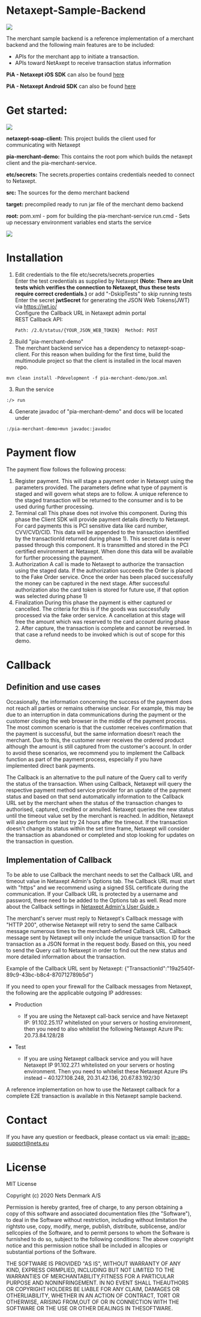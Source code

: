 
# Netaxept-Sample-Backend
![](./Resources/NetsLogo.jpg)


The merchant sample backend is a reference implementation of  a merchant backend and the following main features are to be included:
- APIs for the merchant app to initiate a transaction.
- APIs toward NetAxept to receive transaction status information

**PiA - Netaxept iOS SDK** can also be found [here](https://github.com/Nets-mobile-acceptance/Netaxept-iOS-SDK)

**PiA - Netaxept Android SDK** can also be found [here](https://github.com/Nets-mobile-acceptance/Netaxept-Android-SDK)	


# Get started:
![](./Resources/overview.png)

**netaxept-soap-client:**
	This project builds the client used for communicating with Netaxept
	
**pia-merchant-demo:**
	This contains the root pom which builds the netaxept client and the pia-merchant-service.

**etc/secrets:**
	The secrets.properties contains credentials needed to connect to Netaxept.

**src:**
	The sources for the demo merchant backend
	
**target:**
	precompiled ready to run jar file of the merchant demo backend
	
**root:**
	pom.xml	- pom for building the pia-merchant-service
	run.cmd - Sets up necessary environment variables end starts the service

![](./Resources/DesignUML.png)
	
# Installation
1) Edit credentials to the file etc/secrets/secrets.properties  
   Enter the test credentials as supplied by Netaxept **(Note: There are Unit tests which verifies the connection to Netaxept, thus these tests require correct credentials.)** or add "-DskipTests" to skip running tests  
   Enter the secret **jwtSecret** for generating the JSON Web Tokens(JWT) via https://jwt.io/  
   Configure the Callback URL in Netaxept admin portal  
   REST Callback API:  
   ```
   Path: /2.0/status/{YOUR_JSON_WEB_TOKEN}  Method: POST
   ```


2) Build "pia-merchant-demo"  
The merchant backend service has a dependency to netaxept-soap-client. For this reason when building for the first time,
build the multimodule project so that the client is installed in the local maven repo.
 
```
mvn clean install -Pdevelopment -f pia-merchant-demo/pom.xml
```

3) Run the service
```
:/> run
```

4) Generate javadoc of "pia-merchant-demo" and docs will be located under 
```
:/pia-merchant-demo>mvn javadoc:javadoc
```

# Payment flow
The payment flow follows the following process:
1) Register payment.
   This will stage a payment order in Netaxept using the parameters provided.
   The parameters define what type of payment is staged and will govern what steps are to follow.
   A unique reference to the staged transaction will be returned to the consumer and is to be used 
   during further processing.
2) Terminal call
   This phase does not involve this component.
   During this phase the Client SDK will provide payment details directly to Netaxept.
   For card payments this is PCI sensitive data like card number, CVV/CVD/CID.
   This data will be appended to the transaction identified by the transactionId returned during phase 1).
   This secret data is never passed through this component. It is transmitted and stored in the PCI certified
   environment at Netaxept.
   When done this data will be available for further processing the payment.
3) Authorization
   A call is made to Netaxept to authorize the transaction using the staged data.
   If the authorization succeeds the Order is placed to the Fake Order service.
   Once the order has been placed successfully the money can be captured in the next stage. 
   After successful authorization also the card token is stored for future use, if that option was selected during phase 1)
4) Finalization
   During this phase the payment is either captured or cancelled.
   The criteria for this is if the goods was successfully processed via the fake order service.
   A cancellation at this stage will free the amount which was reserved to the card account during phase 2.
   After capture, the transaction is complete and cannot be reversed. In that case a refund needs to be 
   invoked which is out of scope for this demo.
   
# Callback 

## Definition and use cases

Occasionally, the information concerning the success of the payment does not reach all parties or remains otherwise unclear. For example, this may be due to an interruption in data communications during the payment or the customer closing the web browser in the middle of the payment process. The most common scenario is that the customer receives confirmation that the payment is successful, but the same information doesn’t reach the merchant. Due to this, the customer never receives the ordered product although the amount is still captured from the customer's account. In order to avoid these scenarios, we recommend you to implement the Callback function as part of the payment process, especially if you have implemented direct bank payments.

The Callback is an alternative to the pull nature of the Query call to verify the status of the transaction. When using Callback, Netaxept will query the respective payment method service provider for an update of the payment status and based on that send automatically information to the Callback URL set by the merchant when the status of the transaction changes to authorised, captured, credited or annulled. Netaxept queries the new status until the timeout value set by the merchant is reached. In addition, Netaxept will also perform one last try 24 hours after the timeout. If the transaction doesn't change its status within the set time frame, Netaxept will consider the transaction as abandoned or completed and stop looking for updates on the transaction in question.

## Implementation of Callback

To be able to use Callback the merchant needs to set the Callback URL and timeout value in Netaxept Admin's Options tab. The Callback URL must start with "https" and we recommend using a signed SSL certificate during the communication. If your Callback URL is protected by a username and password, these need to be added to the Options tab as well. Read more about the Callback settings in  [Netaxept Admin's User Guide >](https://shop.nets.eu/web/partners/user-guides)

The merchant's server must reply to Netaxept's Callback message with "HTTP 200", otherwise Netaxept will retry to send the same Callback message numerous times to the merchant-defined Callback URL. Callback message sent by Netaxept will only include the unique transaction ID for the transaction as a JSON format in the request body. Based on this, you need to send the Query call to Netaxept in order to find out the new status and more detailed information about the transaction.

Example of the Callback URL sent by Netaxept: {"TransactionId":"19a2540f-89c9-43bc-b8c4-870712789b5d"}

If you need to open your firewall for the Callback messages from Netaxept, the following are the applicable outgoing IP addresses:

-   Production
	- If you are using the Netaxept call-back service and have Netaxept IP: 91.102.25.117 whitelisted on your servers or hosting environment, then you need to also whitelist the following Netaxept Azure IPs: 20.73.84.128/28 
	
-   Test
	- If you are using Netaxept callback service and you will have Netaxept IP 91.102.27.1 whitelisted on your servers or hosting environment. Then you need to whitelist these Netaxept Azure IPs instead – 40.127.108.248, 20.31.42.136, 20.67.83.192/30

A reference implementation on how to use the Netaxept callback for a complete E2E transaction is available in this Netaxept sample backend.

# Contact
If you have any question or feedback, please contact us via email: [in-app-support@nets.eu](mailto:in-app-support@nets.eu)

# License

MIT License

Copyright (c) 2020 Nets Denmark A/S

Permission is hereby granted, free of charge, to any person obtaining a copy of this software and associated documentation files (the "Software"), to deal in the Software without restriction, including without limitation the rightsto use, copy, modify, merge, publish, distribute, sublicense, and/or sellcopies of the Software, and to permit persons to whom the Software is furnished to do so, subject to the following conditions:
The above copyright notice and this permission notice shall be included in allcopies or substantial portions of the Software.

THE SOFTWARE IS PROVIDED "AS IS", WITHOUT WARRANTY OF ANY KIND, EXPRESS ORIMPLIED, INCLUDING BUT NOT LIMITED TO THE WARRANTIES OF MERCHANTABILITY,FITNESS FOR A PARTICULAR PURPOSE AND NONINFRINGEMENT. IN NO EVENT SHALL THEAUTHORS OR COPYRIGHT HOLDERS BE LIABLE FOR ANY CLAIM, DAMAGES OR OTHERLIABILITY, WHETHER IN AN ACTION OF CONTRACT, TORT OR OTHERWISE, ARISING FROM,OUT OF OR IN CONNECTION WITH THE SOFTWARE OR THE USE OR OTHER DEALINGS IN THESOFTWARE.
